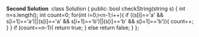 **Second Solution**
​
class Solution {
public:
bool checkString(string s) {
int n=s.length();
int count=0;
for(int i=0;i<n-1;i++){
if ((s[i]=='a' && s[i+1]=='a')||(s[i]=='a' && s[i+1]=='b')||(s[i]=='b' && s[i+1]=='b')){
count++;
}
}
if (count==n-1){
return true;
}
else
return false;
}
};